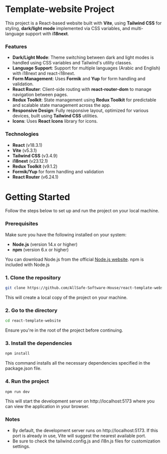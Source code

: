 # Template-website Project

This project is a React-based website built with **Vite**, using **Tailwind CSS** for styling, **dark/light mode** implemented via CSS variables, and multi-language support with **i18next**.

### Features

- **Dark/Light Mode**: Theme switching between dark and light modes is handled using CSS variables and Tailwind's utility classes.
- **Language Support**: Support for multiple languages (Arabic and English) with i18next and react-i18next.
- **Form Management**: Uses **Formik** and **Yup** for form handling and validation.
- **React Router**: Client-side routing with **react-router-dom** to manage navigation between pages.
- **Redux Toolkit**: State management using **Redux Toolkit** for predictable and scalable state management across the app.
- **Responsive Design**: Fully responsive layout, optimized for various devices, built using **Tailwind CSS** utilities.
- **Icons**: Uses **React Icons** library for icons.


### Technologies

- **React** (v18.3.1)
- **Vite** (v5.3.1)
- **Tailwind CSS** (v3.4.9)
- **i18next** (v23.12.1)
- **Redux Toolkit** (v9.1.2)
- **Formik/Yup** for form handling and validation
- **React Router** (v6.24.1)

# Getting Started

Follow the steps below to set up and run the project on your local machine.

### Prerequisites

Make sure you have the following installed on your system:

- **Node.js** (version 14.x or higher)
- **npm** (version 6.x or higher)

You can download Node.js from the official [Node.js website](https://nodejs.org/). npm is included with Node.js


### 1. Clone the repository

```bash
git clone https://github.com/AllSafe-Software-House/react-template-website.git
````
This will create a local copy of the project on your machine.

### 2. Go to the directory
````bash
cd react-template-website
````
Ensure you're in the root of the project before continuing.

### 3. Install the dependencies
````bash
npm install
````
This command installs all the necessary dependencies specified in the package.json file.

### 4. Run the project
````bash
npm run dev
````
This will start the development server on http://localhost:5173 where you can view the application in your browser.

### Notes
- By default, the development server runs on http://localhost:5173. If this port is already in use, Vite will suggest the nearest available port.
- Be sure to check the tailwind.config.js and i18n.js files for customization settings.
